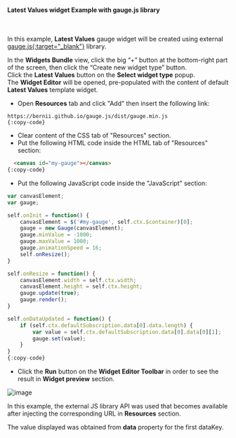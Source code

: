 #### Latest Values widget Example with gauge.js library

<div class="divider"></div>
<br/>

In this example, **Latest Values** gauge widget will be created using external [gauge.js{:target="_blank"}](http://bernii.github.io/gauge.js/) library.

In the **Widgets Bundle** view, click the big “+” button at the bottom-right part of the screen, then click the “Create new widget type” button.<br>
Click the **Latest Values** button on the **Select widget type** popup.<br>
The **Widget Editor** will be opened, pre-populated with the content of default **Latest Values** template widget.

 - Open **Resources** tab and click "Add" then insert the following link:

```  
https://bernii.github.io/gauge.js/dist/gauge.min.js
{:copy-code}
```

 - Clear content of the CSS tab of "Resources" section.
 - Put the following HTML code inside the HTML tab of "Resources" section:

```html
  <canvas id="my-gauge"></canvas>
{:copy-code}
```

 - Put the following JavaScript code inside the "JavaScript" section:

```javascript
var canvasElement;
var gauge;

self.onInit = function() {
    canvasElement = $('#my-gauge', self.ctx.$container)[0];
    gauge = new Gauge(canvasElement);
    gauge.minValue = -1000; 
    gauge.maxValue = 1000; 
    gauge.animationSpeed = 16; 
    self.onResize();
}

self.onResize = function() {
    canvasElement.width = self.ctx.width;
    canvasElement.height = self.ctx.height;
    gauge.update(true);
    gauge.render();
}

self.onDataUpdated = function() {
    if (self.ctx.defaultSubscription.data[0].data.length) {
        var value = self.ctx.defaultSubscription.data[0].data[0][1];
        gauge.set(value);
    }
}
{:copy-code}
```

 - Click the **Run** button on the **Widget Editor Toolbar** in order to see the result in **Widget preview** section.

![image](${baseUrl}/images/user-guide/contribution/widgets/external-js-widget-sample.png)

In this example, the external JS library API was used that becomes available after injecting the corresponding URL in **Resources** section.

The value displayed was obtained from <span trigger-style="fontSize: 16px;" trigger-text="<b>subscription</b>" tb-help-popup="widget/editor/widget_js_subscription_object"></span> **data** property for the first dataKey. 

<br/>
<br/>

